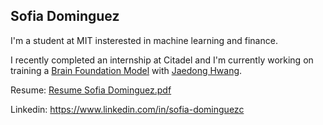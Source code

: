 ## Sofia Dominguez

I'm a student at MIT insterested in machine learning and finance.

I recently completed an internship at Citadel and I'm currently working on training a <a href="[https://ieeexplore.ieee.org/document/10096889](https://arxiv.org/abs/2503.00580)">Brain Foundation Model</a> with <a href="https://jd730.github.io">Jaedong Hwang</a>.

Resume: [Resume Sofia Dominguez.pdf](https://github.com/user-attachments/files/22306814/Resume.Sofia.Dominguez.pdf)

Linkedin: https://www.linkedin.com/in/sofia-dominguezc

<!--
**sofia-dominguezc/sofia-dominguezc** is a ✨ _special_ ✨ repository because its `README.md` (this file) appears on your GitHub profile.

Here are some ideas to get you started:

- 🔭 I’m currently working on ...
- 🌱 I’m currently learning ...
- 👯 I’m looking to collaborate on ...
- 🤔 I’m looking for help with ...
- 💬 Ask me about ...
- 📫 How to reach me: ...
- 😄 Pronouns: ...
- ⚡ Fun fact: ...
-->
